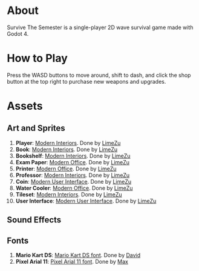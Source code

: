 # About
Survive The Semester is a single-player 2D wave survival game made with Godot 4.

# How to Play
Press the WASD buttons to move around, shift to dash, and click the shop button at the top right to purchase new weapons and upgrades.

# Assets

## Art and Sprites
1. **Player**: [Modern Interiors](https://limezu.itch.io/moderninteriors). Done by [LimeZu](https://limezu.itch.io/)
2. **Book**: [Modern Interiors](https://limezu.itch.io/moderninteriors). Done by [LimeZu](https://limezu.itch.io/)
3. **Bookshelf**: [Modern Interiors](https://limezu.itch.io/moderninteriors). Done by [LimeZu](https://limezu.itch.io/)
4. **Exam Paper**: [Modern Office](https://limezu.itch.io/modernoffice). Done by [LimeZu](https://limezu.itch.io/)
5. **Printer**: [Modern Office](https://limezu.itch.io/modernoffice). Done by [LimeZu](https://limezu.itch.io/)
6. **Professor**: [Modern Interiors](https://limezu.itch.io/moderninteriors). Done by [LimeZu](https://limezu.itch.io/)
7. **Coin**: [Modern User Interface](https://limezu.itch.io/modernuserinterface). Done by [LimeZu](https://limezu.itch.io/)
8. **Water Cooler**: [Modern Office](https://limezu.itch.io/modernoffice). Done by [LimeZu](https://limezu.itch.io/)
9. **Tileset**: [Modern Interiors](https://limezu.itch.io/moderninteriors). Done by [LimeZu](https://limezu.itch.io/)
10. **User Interface**: [Modern User Interface](https://limezu.itch.io/modernuserinterface). Done by [LimeZu](https://limezu.itch.io/)

## Sound Effects


## Fonts
1. **Mario Kart DS**: [Mario Kart DS font](https://www.dafont.com/mario-kart-ds.font). Done by [David](https://www.dafont.com/david-fens.d5063)
2. **Pixel Arial 11**: [Pixel Arial 11 font](https://www.dafont.com/pixel-arial-11.font). Done by [Max](https://www.dafont.com/max.d967)
